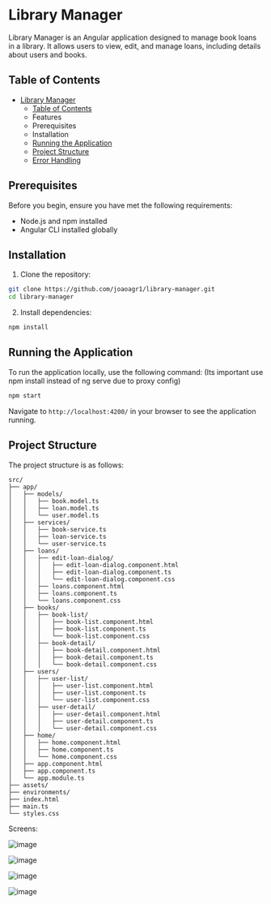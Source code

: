 # Library Manager

Library Manager is an Angular application designed to manage book loans in a library. It allows users to view, edit, and manage loans, including details about users and books.

## Table of Contents

- [Library Manager](#library-manager)
  - [Table of Contents](#table-of-contents)
  - Features
  - Prerequisites
  - Installation
  - [Running the Application](#running-the-application)
  - [Project Structure](#project-structure)
  - [Error Handling](#error-handling)
  


## Prerequisites

Before you begin, ensure you have met the following requirements:

- Node.js and npm installed
- Angular CLI installed globally

## Installation

1. Clone the repository:

```bash
git clone https://github.com/joaoagr1/library-manager.git
cd library-manager
```

2. Install dependencies:

```bash
npm install
```

## Running the Application

To run the application locally, use the following command:
(Its important use npm install instead of ng serve due to proxy config)

```bash
npm start
```

Navigate to `http://localhost:4200/` in your browser to see the application running.

## Project Structure

The project structure is as follows:

```
src/
├── app/
│   ├── models/
│   │   ├── book.model.ts
│   │   ├── loan.model.ts
│   │   └── user.model.ts
│   ├── services/
│   │   ├── book-service.ts
│   │   ├── loan-service.ts
│   │   └── user-service.ts
│   ├── loans/
│   │   ├── edit-loan-dialog/
│   │   │   ├── edit-loan-dialog.component.html
│   │   │   ├── edit-loan-dialog.component.ts
│   │   │   └── edit-loan-dialog.component.css
│   │   ├── loans.component.html
│   │   ├── loans.component.ts
│   │   └── loans.component.css
│   ├── books/
│   │   ├── book-list/
│   │   │   ├── book-list.component.html
│   │   │   ├── book-list.component.ts
│   │   │   └── book-list.component.css
│   │   ├── book-detail/
│   │   │   ├── book-detail.component.html
│   │   │   ├── book-detail.component.ts
│   │   │   └── book-detail.component.css
│   ├── users/
│   │   ├── user-list/
│   │   │   ├── user-list.component.html
│   │   │   ├── user-list.component.ts
│   │   │   └── user-list.component.css
│   │   ├── user-detail/
│   │   │   ├── user-detail.component.html
│   │   │   ├── user-detail.component.ts
│   │   │   └── user-detail.component.css
│   ├── home/
│   │   ├── home.component.html
│   │   ├── home.component.ts
│   │   └── home.component.css
│   ├── app.component.html
│   ├── app.component.ts
│   └── app.module.ts
├── assets/
├── environments/
├── index.html
├── main.ts
└── styles.css
```

Screens:

![image](https://github.com/user-attachments/assets/b7e9521c-862f-4fd5-82da-5c24cabc9daf)

![image](https://github.com/user-attachments/assets/68b32144-1b4c-409c-84de-d22025b0f3fc)

![image](https://github.com/user-attachments/assets/92fede05-ca66-4929-b472-309270091649)

![image](https://github.com/user-attachments/assets/4be83444-7122-4c1b-9bd4-e5d85b5b38b3)

